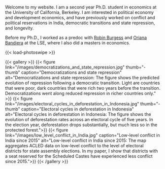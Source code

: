 Welcome to my website. I am a second year Ph.D. student in economics at the University of California, Berkeley. I am interested in political economy and development economics, and have previously worked on conflict and political reservations in India, democratic transitions and state repression, and longevity.

Before my Ph.D., I worked as a predoc with  <a href="https://robinburgess.com" target="_blank">Robin Burgess</a> and <a href="https://orianabandiera.net" target="_blank">Oriana Bandiera</a> at the LSE, where I also did a masters in economics. 







{{< load-photoswipe >}}

{{< gallery >}}
  {{< figure link="/images/democratizations_and_state_repression.jpg" thumb="-thumb" caption="Democratizations and state repression" alt="Democratizations and state repression: The figure shows the predicted evolution of repression following a democratic transition. Light are countries that were poor, dark countries that were rich two years before the transition. Democratizations went along reduced repression in richer countries only." >}}
  {{< figure link="/images/electoral_cycles_in_deforestation_in_Indonesia.jpg" thumb="-thumb" caption="Electoral cycles in deforestation in Indonesia"  alt="Electoral cycles in deforestation in Indonesia: The figure shows the evolution of deforestation rates across an electoral cycle of five years. In the election year, deforestation drops substantially, but much less so in the protected forest.">}}
  {{< figure link="/images/low_level_conflict_in_India.jpg"  caption="Low-level conflict in India since 2015" alt="Low-level conflict in India since 2015: The map aggregates ACLED data on low-level conflict to the level of electoral districts for state assembly elections. In my paper, I show that districts with a seat reserved for the Scheduled Castes have experienced less conflict since 2015.">}}
{{< /gallery >}}
